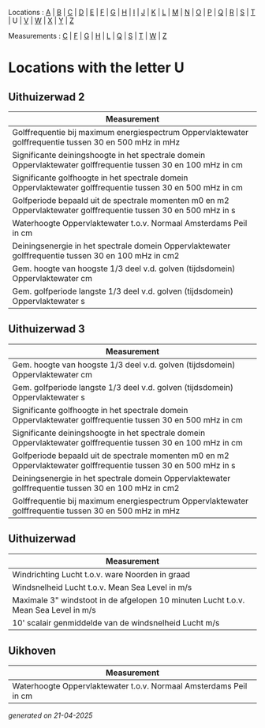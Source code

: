 Locations : [A](location_A.md) | [B](location_B.md) | [C](location_C.md) | [D](location_D.md) | [E](location_E.md) | [F](location_F.md) | [G](location_G.md) | [H](location_H.md) | [I](location_I.md) | [J](location_J.md) | [K](location_K.md) | [L](location_L.md) | [M](location_M.md) | [N](location_N.md) | [O](location_O.md) | [P](location_P.md) | [Q](location_Q.md) | [R](location_R.md) | [S](location_S.md) | [T](location_T.md) | U | [V](location_V.md) | [W](location_W.md) | [X](location_X.md) | [Y](location_Y.md) | [Z](location_Z.md)

Measurements : [C](measurement_C.md) | [F](measurement_F.md) | [G](measurement_G.md) | [H](measurement_H.md) | [L](measurement_L.md) | [Q](measurement_Q.md) | [S](measurement_S.md) | [T](measurement_T.md) | [W](measurement_W.md) | [Z](measurement_Z.md)

# Locations with the letter U #


## Uithuizerwad 2 ##
|Measurement|
|---|
|Golffrequentie bij maximum energiespectrum Oppervlaktewater golffrequentie tussen 30 en 500 mHz in mHz|
|Significante deiningshoogte in het spectrale domein Oppervlaktewater golffrequentie tussen 30 en 100 mHz in cm|
|Significante golfhoogte in het spectrale domein Oppervlaktewater golffrequentie tussen 30 en 500 mHz in cm|
|Golfperiode bepaald uit de spectrale momenten m0 en m2 Oppervlaktewater golffrequentie tussen 30 en 500 mHz in s|
|Waterhoogte Oppervlaktewater t.o.v. Normaal Amsterdams Peil in cm|
|Deiningsenergie in het spectrale domein Oppervlaktewater golffrequentie tussen 30 en 100 mHz in cm2|
|Gem. hoogte van hoogste 1/3 deel v.d. golven (tijdsdomein) Oppervlaktewater cm|
|Gem. golfperiode langste 1/3 deel v.d. golven (tijdsdomein) Oppervlaktewater s|

## Uithuizerwad 3 ##
|Measurement|
|---|
|Gem. hoogte van hoogste 1/3 deel v.d. golven (tijdsdomein) Oppervlaktewater cm|
|Gem. golfperiode langste 1/3 deel v.d. golven (tijdsdomein) Oppervlaktewater s|
|Significante golfhoogte in het spectrale domein Oppervlaktewater golffrequentie tussen 30 en 500 mHz in cm|
|Significante deiningshoogte in het spectrale domein Oppervlaktewater golffrequentie tussen 30 en 100 mHz in cm|
|Golfperiode bepaald uit de spectrale momenten m0 en m2 Oppervlaktewater golffrequentie tussen 30 en 500 mHz in s|
|Deiningsenergie in het spectrale domein Oppervlaktewater golffrequentie tussen 30 en 100 mHz in cm2|
|Golffrequentie bij maximum energiespectrum Oppervlaktewater golffrequentie tussen 30 en 500 mHz in mHz|

## Uithuizerwad ##
|Measurement|
|---|
|Windrichting Lucht t.o.v. ware Noorden in graad|
|Windsnelheid Lucht t.o.v. Mean Sea Level in m/s|
|Maximale 3" windstoot in de afgelopen 10 minuten Lucht t.o.v. Mean Sea Level in m/s|
|10' scalair genmiddelde van de windsnelheid Lucht m/s|

## Uikhoven ##
|Measurement|
|---|
|Waterhoogte Oppervlaktewater t.o.v. Normaal Amsterdams Peil in cm|


_generated on 21-04-2025_